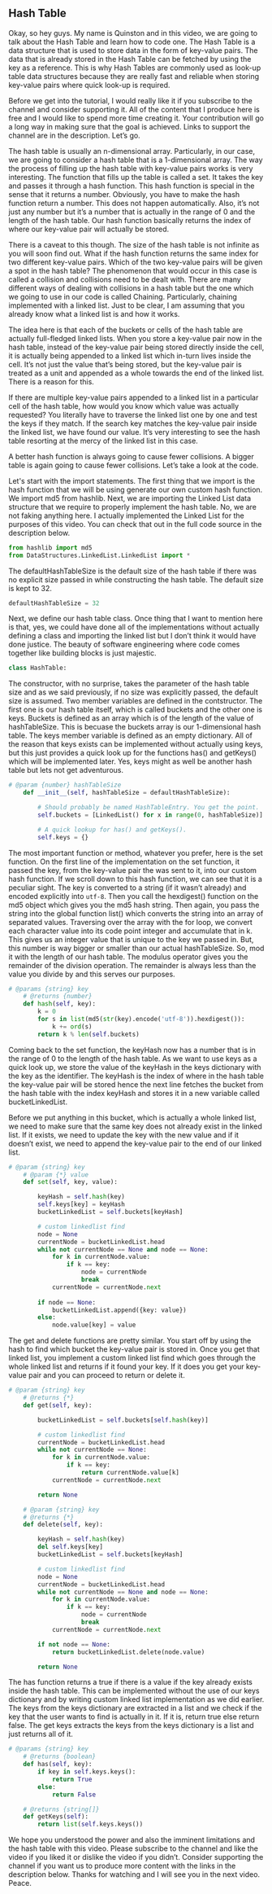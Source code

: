## Hash Table

Okay, so hey guys. My name is Quinston and in this video, we are going to talk about the Hash Table and learn how to code one. The Hash Table is a data structure that is used to store data in the form of key-value pairs. The data that is already stored in the Hash Table can be fetched by using the key as a reference. This is why Hash Tables are commonly used as look-up table data structures because they are really fast and reliable when storing key-value pairs where quick look-up is required. 

Before we get into the tutorial, I would really like it if you subscribe to the channel and consider supporting it. All of the content that I produce here is free and I would like to spend more time creating it. Your contribution will go a long way in making sure that the goal is achieved. Links to support the channel are in the description. Let’s go.

The hash table is usually an n-dimensional array. Particularly, in our case, we are going to consider a hash table that is a 1-dimensional array. The way the process of filling up the hash table with key-value pairs works is very interesting. The function that fills up the table is called a set. It takes the key and passes it through a hash function. This hash function is special in the sense that it returns a number. Obviously, you have to make the hash function return a number. This does not happen automatically. Also, it’s not just any number but it’s a number that is actually in the range of 0 and the length of the hash table. Our hash function basically returns the index of where our key-value pair will actually be stored.

There is a caveat to this though. The size of the hash table is not infinite as you will soon find out. What if the hash function returns the same index for two different key-value pairs. Which of the two key-value pairs will be given a spot in the hash table? The phenomenon that would occur in this case is called a collision and collisions need to be dealt with. There are many different ways of dealing with collisions in a hash table but the one which we going to use in our code is called Chaining. Particularly, chaining implemented with a linked list. Just to be clear, I am assuming that you already know what a linked list is and how it works.

The idea here is that each of the buckets or cells of the hash table are actually full-fledged linked lists. When you store a key-value pair now in the hash table, instead of the key-value pair being stored directly inside the cell, it is actually being appended to a linked list which in-turn lives inside the cell. It’s not just the value that’s being stored, but the key-value pair is treated as a unit and appended as a whole towards the end of the linked list. There is a reason for this.

If there are multiple key-value pairs appended to a linked list in a particular cell of the hash table, how would you know which value was actually requested? You literally have to traverse the linked list one by one and test the keys if they match. If the search key matches the key-value pair inside the linked list, we have found our value. It’s very interesting to see the hash table resorting at the mercy of the linked list in this case. 

A better hash function is always going to cause fewer collisions. A bigger table is again going to cause fewer collisions. Let’s take a look at the code.

Let's start with the import statements. The first thing that we import is the hash function that we will be using generate our own custom hash function. We import md5 from hashlib. Next, we are importing the Linked List data structure that we require to properly implement the hash table. No, we are not faking anything here. I actually implemented the Linked List for the purposes of this video. You can check that out in the full code source in the description below.

```python
from hashlib import md5
from DataStructures.LinkedList.LinkedList import *
```

The defaultHashTableSize is the default size of the hash table if there was no explicit size passed in while constructing the hash table. The default size is kept to 32.

```python
defaultHashTableSize = 32
```

Next, we define our hash table class. Once thing that I want to mention here is that, yes, we could have done all of the implementations without actually defining a class and importing the linked list but I don’t think it would have done justice. The beauty of software engineering where code comes together like building blocks is just majestic. 

```python
class HashTable:
```

The constructor, with no surprise, takes the parameter of the hash table size and as we said previously, if no size was explicitly passed, the default size is assumed. Two member variables are defined in the contstructor. The first one is our hash table itself, which is called buckets and the other one is keys. Buckets is defined as an array which is of the length of the value of hashTableSize. This is becuase the buckets array is our 1-dimensional hash table. The keys member variable is defined as an empty dictionary. All of the reason that keys exists can be implemented without actually using keys, but this just provides a quick look up for the functions has() and getKeys() which will be implemented later. Yes, keys might as well be another hash table but lets not get adventurous.  

```python
# @param {number} hashTableSize
    def __init__(self, hashTableSize = defaultHashTableSize):

        # Should probably be named HashTableEntry. You get the point.
        self.buckets = [LinkedList() for x in range(0, hashTableSize)]

        # A quick lookup for has() and getKeys().
        self.keys = {}
```
The most important function or method, whatever you prefer, here is the set function. On the first line of the implementation on the set function, it passed the key, from the key-value pair the was sent to it, into our custom hash function. If we scroll down to this hash function, we can see that it is a peculiar sight. The key is converted to a string (if it wasn’t already) and encoded explicitly into `utf-8`. Then you call the hexdigest() function on the md5 object which gives you the md5 hash string. Then again, you pass the string into the global function list() which converts the string into an array of separated values. Traversing over the array with the for loop, we convert each character value into its code point integer and accumulate that in k. This gives us an integer value that is unique to the key we passed in. But, this number is way bigger or smaller than our actual hashTableSize. So, mod it with the length of our hash table. The modulus operator gives you the remainder of the division operation. The remainder is always less than the value you divide by and this serves our purposes. 

```python
# @params {string} key
    # @returns {number}
    def hash(self, key):
        k = 0
        for s in list(md5(str(key).encode('utf-8')).hexdigest()):
            k += ord(s)
        return k % len(self.buckets)
```

Coming back to the set function, the keyHash now has a number that is in the range of 0 to the length of the hash table. As we want to use keys as a quick look up, we store the value of the keyHash in the keys dictionary with the key as the identifier. The keyHash is the index of where in the hash table the key-value pair will be stored hence the next line fetches the bucket from the hash table with the index keyHash and stores it in a new variable called bucketLinkedList.

Before we put anything in this bucket, which is actually a whole linked list, we need to make sure that the same key does not already exist in the linked list. If it exists, we need to update the key with the new value and if it doesn’t exist, we need to append the key-value pair to the end of our linked list. 

```python
# @param {string} key
    # @param {*} value
    def set(self, key, value):

        keyHash = self.hash(key)
        self.keys[key] = keyHash
        bucketLinkedList = self.buckets[keyHash]  

        # custom linkedlist find
        node = None
        currentNode = bucketLinkedList.head
        while not currentNode == None and node == None:
            for k in currentNode.value:
                if k == key:
                    node = currentNode
                    break
            currentNode = currentNode.next
        
        if node == None:
            bucketLinkedList.append({key: value})
        else:
            node.value[key] = value
```

The get and delete functions are pretty similar. You start off by using the hash to find which bucket the key-value pair is stored in. Once you get that linked list, you implement a custom linked list find which goes through the whole linked list and returns if it found your key. If it does you get your key-value pair and you can proceed to return or delete it. 

```python
# @param {string} key
    # @returns {*}
    def get(self, key):

        bucketLinkedList = self.buckets[self.hash(key)]

        # custom linkedlist find
        currentNode = bucketLinkedList.head
        while not currentNode == None:
            for k in currentNode.value:
                if k == key:
                    return currentNode.value[k]
            currentNode = currentNode.next

        return None

    # @param {string} key
    # @returns {*}
    def delete(self, key):

        keyHash = self.hash(key)
        del self.keys[key]
        bucketLinkedList = self.buckets[keyHash]

        # custom linkedlist find
        node = None
        currentNode = bucketLinkedList.head
        while not currentNode == None and node == None:
            for k in currentNode.value:
                if k == key:
                    node = currentNode
                    break
            currentNode = currentNode.next

        if not node == None:
            return bucketLinkedList.delete(node.value)

        return None
```

The has function returns a true if there is a value if the key already exists inside the hash table. This can be implemented without the use of our keys dictionary and by writing custom linked list implementation as we did earlier. The keys from the keys dictionary are extracted in a list and we check if the key that the user wants to find is actually in it. If it is, return true else return false. The get keys extracts the keys from the keys dictionary is a list and just returns all of it.

```python
# @params {string} key
    # @returns {boolean}
    def has(self, key):
        if key in self.keys.keys():
            return True
        else:
            return False

    # @returns {string[]}
    def getKeys(self):
        return list(self.keys.keys())
```


We hope you understood the power and also the imminent limitations and the hash table with this video. Please subscribe to the channel and like the video if you liked it or dislike the video if you didn’t. Consider supporting the channel if you want us to produce more content with the links in the description below. Thanks for watching and I will see you in the next video. Peace.



























